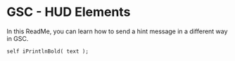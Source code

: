 # GSC - HUD Elements

In this ReadMe, you can learn how to send a hint message in a different way in GSC.

```gsc
self iPrintlnBold( text ); 
```